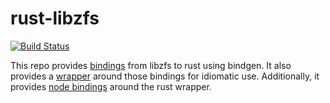 # rust-libzfs




[![Build Status](https://travis-ci.org/intel-hpdd/rust-libzfs.svg?branch=master)](https://travis-ci.org/intel-hpdd/rust-libzfs)

This repo provides [bindings](libzfs-sys) from libzfs to rust using bindgen.
It also provides a [wrapper](libzfs) around those bindings for idiomatic use.
Additionally, it provides [node bindings](node-libzfs) around the rust wrapper.
